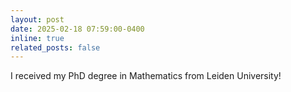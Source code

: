 ```yaml
---
layout: post
date: 2025-02-18 07:59:00-0400
inline: true
related_posts: false
---
```


I received my PhD degree in Mathematics from Leiden University!
